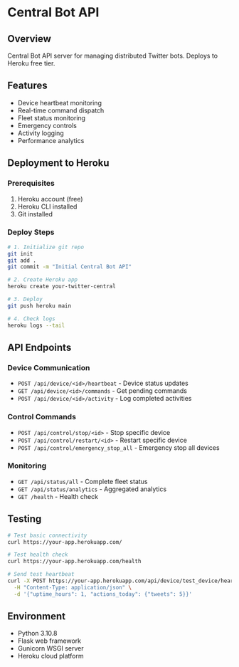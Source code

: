 # Central Bot API

## Overview
Central Bot API server for managing distributed Twitter bots. Deploys to Heroku free tier.

## Features
- Device heartbeat monitoring
- Real-time command dispatch
- Fleet status monitoring
- Emergency controls
- Activity logging
- Performance analytics

## Deployment to Heroku

### Prerequisites
1. Heroku account (free)
2. Heroku CLI installed
3. Git installed

### Deploy Steps
```bash
# 1. Initialize git repo
git init
git add .
git commit -m "Initial Central Bot API"

# 2. Create Heroku app
heroku create your-twitter-central

# 3. Deploy
git push heroku main

# 4. Check logs
heroku logs --tail
```

## API Endpoints

### Device Communication
- `POST /api/device/<id>/heartbeat` - Device status updates
- `GET /api/device/<id>/commands` - Get pending commands
- `POST /api/device/<id>/activity` - Log completed activities

### Control Commands
- `POST /api/control/stop/<id>` - Stop specific device
- `POST /api/control/restart/<id>` - Restart specific device
- `POST /api/control/emergency_stop_all` - Emergency stop all devices

### Monitoring
- `GET /api/status/all` - Complete fleet status
- `GET /api/status/analytics` - Aggregated analytics
- `GET /health` - Health check

## Testing
```bash
# Test basic connectivity
curl https://your-app.herokuapp.com/

# Test health check
curl https://your-app.herokuapp.com/health

# Send test heartbeat
curl -X POST https://your-app.herokuapp.com/api/device/test_device/heartbeat \
  -H "Content-Type: application/json" \
  -d '{"uptime_hours": 1, "actions_today": {"tweets": 5}}'
```

## Environment
- Python 3.10.8
- Flask web framework
- Gunicorn WSGI server
- Heroku cloud platform

